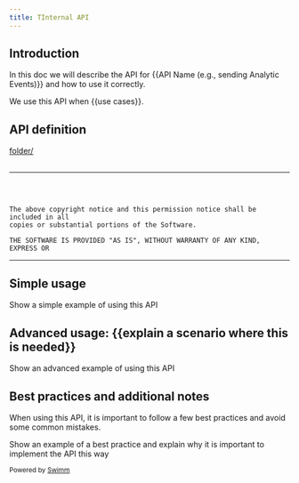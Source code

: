 ```yaml
---
title: TInternal API
---
```

## Introduction

In this doc we will describe the API for {{API Name (e.g., sending Analytic Events)}} and how to use it correctly.

We use this API when {{use cases}}.

## API definition

<SwmPath>[folder/](/folder/)</SwmPath>

## 

<SwmSnippet path="/LICENSE" line="11">

---

&nbsp;

```

The above copyright notice and this permission notice shall be included in all
copies or substantial portions of the Software.

THE SOFTWARE IS PROVIDED "AS IS", WITHOUT WARRANTY OF ANY KIND, EXPRESS OR
```

---

</SwmSnippet>

## Simple usage

<SwmSnippetPlaceholder>

Show a simple example of using this API

</SwmSnippetPlaceholder>

## Advanced usage: {{explain a scenario where this is needed}}

<SwmSnippetPlaceholder>

Show an advanced example of using this API

</SwmSnippetPlaceholder>

## Best practices and additional notes

When using this API, it is important to follow a few best practices and avoid some common mistakes.

<SwmSnippetPlaceholder>

Show an example of a best practice and explain why it is important to implement the API this way

</SwmSnippetPlaceholder>

<SwmMeta version="3.0.0" repo-id="Z2l0aHViJTNBJTNBTXlOZXdSZXBvJTNBJTNBbW9zaGlrc3dpbW0=" repo-name="MyNewRepo"><sup>Powered by [Swimm](https://swimm-web-app.web.app/)</sup></SwmMeta>
